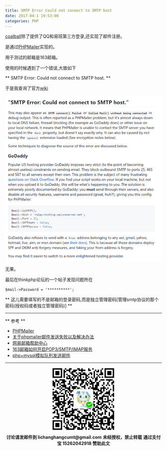 ```yaml
---
title: SMTP Error Could not connect to SMTP host
date: 2017-04-1 19:53:00
categories: PHP
---
```

[coalball](https://github.com/iamsail/coalball/tree/gh-pages)除了提供了QQ和易班第三方登录,还实现了邮件注册。

是通过[PHPMailer](https://github.com/PHPMailer/PHPMailer/)实现的。

用于测试的邮箱是163邮箱。

使用的时候遇到了一个错误,大致如下

  ** SMTP Error: Could not connect to SMTP host. **

于是我查询了官方[wiki](https://github.com/PHPMailer/PHPMailer/wiki/Troubleshooting)

![phpmailer-error.png](/img/php/phpmailer-error.png)

无果。

最后在thinkphp论坛的一个帖子发现问题所在

    $mail->Password = '**********';

** 这儿需要填写的不是邮箱的登录密码,而是独立管理密码[管理smtp协议的那个密码(授权码或者独立管理密码)] **

*********************

** 参考 **
- [PHPMailer](https://github.com/PHPMailer/PHPMailer/)
- [关于phpmailer邮件发送失败以及解决办法](http://www.thinkphp.cn/code/1292.html)
- [网易邮箱帮助中心](http://mail.163.com/mailhelp/client.htm)
- [163邮箱如何开启POP3/SMTP/IMAP服务](http://help.163.com/10/0312/13/61J0LI3200752CLQ.html)
- [php+mysql模拟队列发送邮件](http://www.imooc.com/learn/721)

********************

<div width="100%" align="center"><img src="/img/wx.png" alt="微信赞助二维码"></div></div>
<script type="text/javascript" charset="utf-8" src="http://www.dashangcloud.com/static/ds.js"></script>
<p style="margin-top: 0.4em; text-align: center">
      <b style="font-size: 1em;">讨论请发邮件到 lichanghangcumt@gmail.com</b>
      <b style="font-size: 1em;">未经授权，禁止转载</b>
      <b style="font-size: 1em;">通过支付宝 15262042918 赞助此文</b>
 </p>